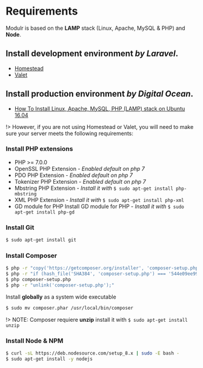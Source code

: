 # Requirements

Modulr is based on the **LAMP** stack (Linux, Apache, MySQL & PHP) and **Node**.


## Install development environment *by Laravel*.

- [Homestead](https://laravel.com/docs/5.5/homestead)
- [Valet](https://laravel.com/docs/5.5/valet)


## Install production environment *by Digital Ocean*.

- [How To Install Linux, Apache, MySQL, PHP (LAMP) stack on Ubuntu 16.04](https://www.digitalocean.com/community/tutorials/how-to-install-linux-apache-mysql-php-lamp-stack-on-ubuntu-16-04)

!> However, if you are not using Homestead or Valet, you will need to make sure your server meets the following requirements:


### Install PHP extensions

- PHP >= 7.0.0
- OpenSSL PHP Extension - _Enabled default on php 7_
- PDO PHP Extension - _Enabled default on php 7_
- Tokenizer PHP Extension - _Enabled default on php 7_
- Mbstring PHP Extension - _Install it with_ `$ sudo apt-get install php-mbstring`
- XML PHP Extension - _Install it with_ `$ sudo apt-get install php-xml`
- GD module for PHP Install GD module for PHP - _Install it with_ `$ sudo apt-get install php-gd`

### Install Git

```bash
$ sudo apt-get install git
```


### Install Composer

```bash
$ php -r "copy('https://getcomposer.org/installer', 'composer-setup.php');"
$ php -r "if (hash_file('SHA384', 'composer-setup.php') === '544e09ee996cdf60ece3804abc52599c22b1f40f4323403c44d44fdfdd586475ca9813a858088ffbc1f233e9b180f061') { echo 'Installer verified'; } else { echo 'Installer corrupt'; unlink('composer-setup.php'); } echo PHP_EOL;"
$ php composer-setup.php
$ php -r "unlink('composer-setup.php');"
```

Install **globally** as a system wide executable

```bash
$ sudo mv composer.phar /usr/local/bin/composer
```

!> NOTE: Composer requiere **unzip** install it with `$ sudo apt-get install unzip`


### Install Node & NPM


```bash
$ curl -sL https://deb.nodesource.com/setup_8.x | sudo -E bash -
$ sudo apt-get install -y nodejs
```
